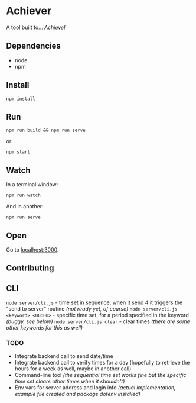 # Achiever

A tool built to... _Achieve!_

## Dependencies

- node
- npm

## Install

    npm install

## Run

    npm run build && npm run serve

or

    npm start

## Watch

In a terminal window:

    npm run watch

And in another:

    npm run serve

## Open

Go to [localhost:3000](http://localhost:3000).

## Contributing

## CLI

`node server/cli.js` - time set in sequence, when it send 4 it triggers the "send to server" routine _(not ready yet, of course)_
`node server/cli.js <keyword> <00:00>` - specific time set, for a period specified in the keyword _(buggy, see below)_
`node server/cli.js clear` - clear times _(there are some other keywords for this as well)_

### TODO

- Integrate backend call to send date/time
- Integrate backend call to verify times for a day (hopefully to retrieve the hours for a week as well, maybe in another call)
- Command-line tool _(the sequential time set works fine but the specific time set clears other times when it shouldn't)_
- Env vars for server address and login info _(actual implementation, example file created and package dotenv installed)_
